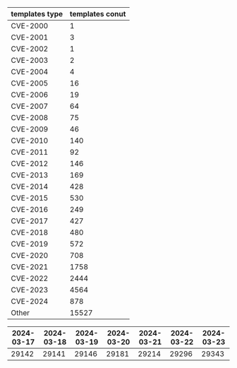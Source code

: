 | templates type | templates conut | 
| --- | --- | 
| CVE-2000 | 1 |
| CVE-2001 | 3 |
| CVE-2002 | 1 |
| CVE-2003 | 2 |
| CVE-2004 | 4 |
| CVE-2005 | 16 |
| CVE-2006 | 19 |
| CVE-2007 | 64 |
| CVE-2008 | 75 |
| CVE-2009 | 46 |
| CVE-2010 | 140 |
| CVE-2011 | 92 |
| CVE-2012 | 146 |
| CVE-2013 | 169 |
| CVE-2014 | 428 |
| CVE-2015 | 530 |
| CVE-2016 | 249 |
| CVE-2017 | 427 |
| CVE-2018 | 480 |
| CVE-2019 | 572 |
| CVE-2020 | 708 |
| CVE-2021 | 1758 |
| CVE-2022 | 2444 |
| CVE-2023 | 4564 |
| CVE-2024 | 878 |
| Other | 15527 |


|2024-03-17 | 2024-03-18 | 2024-03-19 | 2024-03-20 | 2024-03-21 | 2024-03-22 | 2024-03-23|
|--- | ------ | ------ | ------ | ------ | ------ | ---|
|29142 | 29141 | 29146 | 29181 | 29214 | 29296 | 29343|
